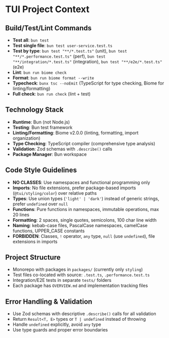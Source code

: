 # TUI Project Context

## Build/Test/Lint Commands
- **Test all**: `bun test`
- **Test single file**: `bun test user-service.test.ts`
- **Test by type**: `bun test "**/*.test.ts"` (unit), `bun test "**/*.performance.test.ts"` (perf), `bun test "**/integration/*.test.ts"` (integration), `bun test "**/e2e/*.test.ts"` (e2e)
- **Lint**: `bun run biome check`
- **Format**: `bun run biome format --write`
- **Typecheck**: `bunx tsc --noEmit` (TypeScript for type checking, Biome for linting/formatting)
- **Full check**: `bun run check` (lint + test)

## Technology Stack
- **Runtime**: Bun (not Node.js)
- **Testing**: Bun test framework
- **Linting/Formatting**: Biome v2.0.0 (linting, formatting, import organization)
- **Type Checking**: TypeScript compiler (comprehensive type analysis)
- **Validation**: Zod schemas with `.describe()` calls
- **Package Manager**: Bun workspace

## Code Style Guidelines
- **NO CLASSES**: Use namespaces and functional programming only
- **Imports**: No file extensions, prefer package-based imports (`@tui/styling/color`) over relative paths
- **Types**: Use union types (`'light' | 'dark'`) instead of generic strings, prefer `undefined` over `null`
- **Functions**: Pure functions in namespaces, immutable operations, max 20 lines
- **Formatting**: 2 spaces, single quotes, semicolons, 100 char line width
- **Naming**: kebab-case files, PascalCase namespaces, camelCase functions, UPPER_CASE constants
- **FORBIDDEN**: Classes, `!` operator, `any` type, `null` (use `undefined`), file extensions in imports

## Project Structure
- Monorepo with packages in `packages/` (currently only `styling`)
- Test files co-located with source: `.test.ts`, `.performance.test.ts`
- Integration/E2E tests in separate `tests/` folders
- Each package has `OVERVIEW.md` and implementation tracking files

## Error Handling & Validation
- Use Zod schemas with descriptive `.describe()` calls for all validation
- Return `Result<T, E>` types or `T | undefined` instead of throwing
- Handle `undefined` explicitly, avoid `any` type
- Use type guards and proper error boundaries